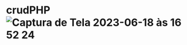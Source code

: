 # crudPHP![Captura de Tela 2023-06-18 às 16 52 24](https://github.com/vitorsoaresdc/crudPHP/assets/55930174/8a4a89e7-6e40-4504-958c-f542a038db91)
